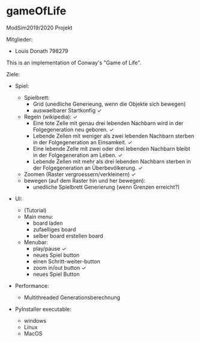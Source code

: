 # gameOfLife

ModSim2019/2020 Projekt

Mitglieder:
* Louis Donath 798279


This is an implementation of Conway's "Game of Life".

Ziele:

* Spiel:
    * Spielbrett:
        * Grid (unedliche Generieung, wenn die Objekte sich bewegen)
        * auswaelbarer Startkonfig ✓
    * Regeln (wikipedia): ✓
        * Eine tote Zelle mit genau drei lebenden Nachbarn wird in der Folgegeneration neu geboren. ✓
        * Lebende Zellen mit weniger als zwei lebenden Nachbarn sterben in der Folgegeneration an Einsamkeit. ✓
        * Eine lebende Zelle mit zwei oder drei lebenden Nachbarn bleibt in der Folgegeneration am Leben. ✓
        * Lebende Zellen mit mehr als drei lebenden Nachbarn sterben in der Folgegeneration an Überbevölkerung. ✓
    * Zoomen (Raster vergroessern/verkleinern) ✓
    * bewegen (auf dem Raster hin und her bewegen):
        * unedliche Spielbrett Generierung (wenn Grenzen erreicht?)
 
* UI:
    * (Tutorial)
    * Main menu:
        * board laden
        * zufaelliges board
        * selber board erstellen board
    * Menubar:
        * play/pause ✓
        * neues Spiel button 
        * einen Schritt-weiter-button
        * zoom in/out button ✓
        * neues Spiel Button
 
* Performance:
    * Multithreaded Generationsberechnung
 
* PyInstaller executable:
    * windows
    * Linux 
    * MacOS
